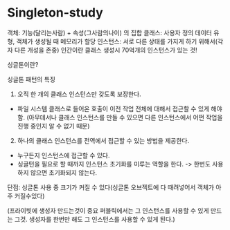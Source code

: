 # Singleton-study

객체: 기능(달리는사람) + 속성(그사람의나이) 의 집합
클래스: 사용자 정의 데이터 유형, 객체가 생성될 때 메모리가 할당
인스턴스: 서로 다른 상태를 가지게 하기 위해서(각자 다른 개성을 존중)
         인간이란 클래스 생성시 70억개의 인스턴스가 있는 것!


싱글톤이란?


싱글톤 패턴의 특징

1. 오직 한 개의 클래스 인스턴스만 갖도록 보장한다.
- 파일 시스템 클래스로 들어온 호출이 이전 작업 전체에 대해서 접근할 수 있게 해야함.
  (아무데서나 클래스 인스턴스를 만들 수 있으면 다른 인스턴스에서 어떤 작업을 진행 중인지 알 수 없기 때문)

2. 하나의 클래스 인스턴스를 전역에서 접근할 수 있는 방법을 제공한다.
- 누구든지 인스턴스에 접근할 수 있다.
- 싱글턴을 필요로 할 때까지 인스턴스 초기화를 미루는 역할을 한다. -> 한번도 사용하지 않으면 초기화되지 않는다. 
  

단점: 싱글톤 사용 중 크기가 커질 수 있다(싱글톤 오브젝트에 다 때려넣어서 객체가 아주 커질수있다)

(프라이빗에 생성자 만드는것이 중요
퍼블릭에서는 그 인스턴스를 사용할 수 있게 만드는 그것.
생성자를 한번만 해도 그 인스턴스를 사용할 수 있게 된다.)

